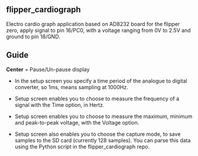 ## flipper_cardiograph

Electro cardio graph application based on AD8232 board for the flipper zero, apply signal to pin 16/PC0, with a voltage ranging from 0V to 2.5V and ground to pin 18/GND.

## Guide

**Center** = Pause/Un-pause display

* In the setup screen you specify a time period of the analogue to digital converter, so 1ms, means sampling at 1000Hz.

* Setup screen enables you to choose to measure the frequency of a signal with the Time option, in Hertz.

* Setup screen enables you to choose to measure the maximum, minimum and peak-to-peak voltage, with the Voltage option.

* Setup screen also enables you to choose the capture mode, to save samples to the SD card (currently 128 samples).  You can
parse this data using the Python script in the flipper_cardiograph repo.
